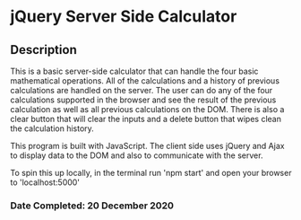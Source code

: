 # jQuery Server Side Calculator

## Description

This is a basic server-side calculator that can handle the four basic mathematical operations. All of the calculations and a history of previous calculations are handled on the server. The user can do any of the four calculations supported in the browser and see the result of the previous calculation as well as all previous calculations on the DOM. There is also a clear button that will clear the inputs and a delete button that wipes clean the calculation history. 

This program is built with JavaScript. The client side uses jQuery and Ajax to display data to the DOM and also to communicate with the server. 

To spin this up locally, in the terminal run 'npm start' and open your browser to 'localhost:5000'

### Date Completed: 20 December 2020








